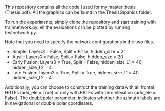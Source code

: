 This repository contains all the code I used for my master thesis (Thesis.pdf). All the graphics can be found in the ThesisGrpahics folder.

To run the experiments, simply clone the repository and start training with trainnetwork.py. All the evaluations can be plotted by running testnetwork.py.

Note that you need to specify the network configurations in the two files.
- Simple: Layers3 = False, Split = False, hidden_size = 2
- Ausili: Layers3 = False, Split = False, hidden_size = 20
- Early Fusion: Layers3 = True, Split = False, hidden_size_L1 = 40, hidden_size_L2 = 4
- Late Fusion: Layers3 = True, Split = True, hidden_size_L1 = 40, hidden_size_L2 = 4

Additionally, you can choose to construct the training data with all frontal HRTFs (add_ele = True) or only with HRTFs with zero elevation (add_ele = False).
The doublepolar parameter, indicates whether the azimuth labels are in navigational or double polar coordinates.
